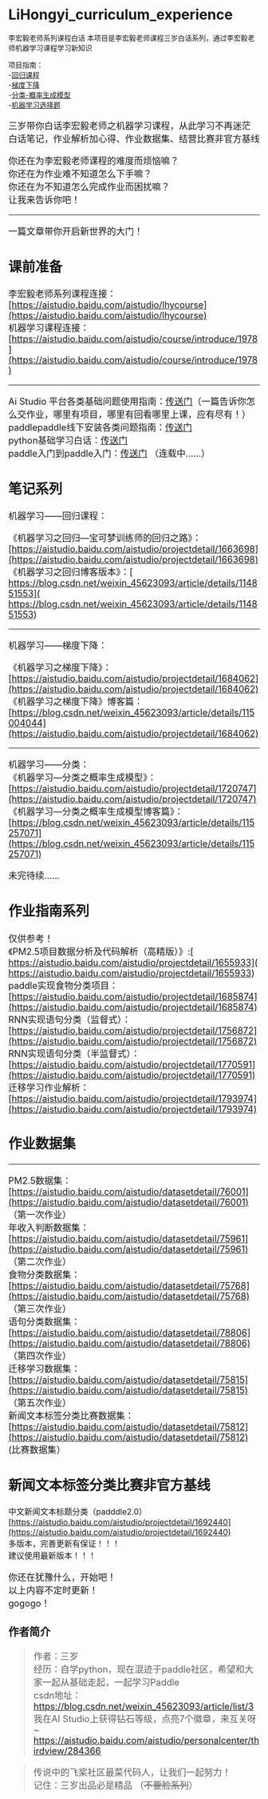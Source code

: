 ﻿# LiHongyi_curriculum_experience
 李宏毅老师系列课程白话
本项目是李宏毅老师课程三岁白话系列，通过李宏毅老师机器学习课程学习新知识

项目指南：  
-[回归课程](/回归课程/机器学习之回归.md)  
-[梯度下降](/梯度下降/机器学习之梯度下降.md)   
-[分类-概率生成模型](/分类/分类之概率生成模型.md)  
-[机器学习选择题](/李宏毅课程机器学习选择题答案/李宏毅课程机器学习选择题答案.md)  





<font size=4>
  
三岁带你白话李宏毅老师之机器学习课程，从此学习不再迷茫  
  白话笔记，作业解析加心得、作业数据集、结营比赛非官方基线

<font size=4>
  
  你还在为李宏毅老师课程的难度而烦恼嘛？  
  你还在为作业难不知道怎么下手嘛？  
  你还在为不知道怎么完成作业而困扰嘛？  
  让我来告诉你吧！  
  ***   
  一篇文章带你开启新世界的大门！  

## 课前准备

<font size=4>
  
  李宏毅老师系列课程连接：[https://aistudio.baidu.com/aistudio/lhycourse](https://aistudio.baidu.com/aistudio/lhycourse)  
  机器学习课程连接：[https://aistudio.baidu.com/aistudio/course/introduce/1978](https://aistudio.baidu.com/aistudio/course/introduce/1978)  
  
  ***  
  Ai Studio 平台各类基础问题使用指南：[传送门](https://blog.csdn.net/weixin_41450123/category_10707833.html)（一篇告诉你怎么交作业，哪里有项目，哪里有回看哪里上课，应有尽有！）  
  paddlepaddle线下安装各类问题指南：[传送门](https://blog.csdn.net/weixin_41450123/category_10707806.html)  
  python基础学习白话：[传送门](https://blog.csdn.net/weixin_45623093/article/details/105291138)  
  paddle入门到paddle入门：[传送门](https://aistudio.baidu.com/aistudio/projectdetail/1564215)  （连载中……）

## 笔记系列
<font size=4>
  
机器学习——回归课程：  

《机器学习之回归—宝可梦训练师的回归之路》： [https://aistudio.baidu.com/aistudio/projectdetail/1663698](https://aistudio.baidu.com/aistudio/projectdetail/1663698)   
《机器学习之回归博客版本》：[ https://blog.csdn.net/weixin_45623093/article/details/114851553]( https://blog.csdn.net/weixin_45623093/article/details/114851553)  
***  
机器学习——梯度下降：  

《机器学习之梯度下降》： [https://aistudio.baidu.com/aistudio/projectdetail/1684062](https://aistudio.baidu.com/aistudio/projectdetail/1684062)  
《机器学习之梯度下降》博客篇： [https://blog.csdn.net/weixin_45623093/article/details/115004044](https://aistudio.baidu.com/aistudio/projectdetail/1684062)  
***  
机器学习——分类：  
《机器学习—分类之概率生成模型》：[https://aistudio.baidu.com/aistudio/projectdetail/1720747](https://aistudio.baidu.com/aistudio/projectdetail/1720747)  
  《机器学习—分类之概率生成模型博客篇》：[https://blog.csdn.net/weixin_45623093/article/details/115257071](https://blog.csdn.net/weixin_45623093/article/details/115257071)
 
  
  未完待续……

## 作业指南系列
<font size=4>
  
  仅供参考！  
  《PM2.5项目数据分析及代码解析（高精版）》:[ https://aistudio.baidu.com/aistudio/projectdetail/1655933]( https://aistudio.baidu.com/aistudio/projectdetail/1655933)   
  paddle实现食物分类项目：[https://aistudio.baidu.com/aistudio/projectdetail/1685874](https://aistudio.baidu.com/aistudio/projectdetail/1685874)   
  RNN实现语句分类（监督式）：[https://aistudio.baidu.com/aistudio/projectdetail/1756872](https://aistudio.baidu.com/aistudio/projectdetail/1756872)  
  RNN实现语句分类（半监督式）：[https://aistudio.baidu.com/aistudio/projectdetail/1770591](https://aistudio.baidu.com/aistudio/projectdetail/1770591)  
  迁移学习作业解析： [https://aistudio.baidu.com/aistudio/projectdetail/1793974](https://aistudio.baidu.com/aistudio/projectdetail/1793974)  

## 作业数据集
<font size=4>
  
  ***  
   PM2.5数据集：[https://aistudio.baidu.com/aistudio/datasetdetail/76001](https://aistudio.baidu.com/aistudio/datasetdetail/76001)  （第一次作业）  
  年收入判断数据集：[https://aistudio.baidu.com/aistudio/datasetdetail/75961](https://aistudio.baidu.com/aistudio/datasetdetail/75961)  （第二次作业）   
  食物分类数据集：[https://aistudio.baidu.com/aistudio/datasetdetail/75768](https://aistudio.baidu.com/aistudio/datasetdetail/75768)  （第三次作业）  
  语句分类数据集：[https://aistudio.baidu.com/aistudio/datasetdetail/78806](https://aistudio.baidu.com/aistudio/datasetdetail/78806)  （第四次作业）  
  迁移学习数据集：[https://aistudio.baidu.com/aistudio/datasetdetail/75815](https://aistudio.baidu.com/aistudio/datasetdetail/75815) （第五次作业）    
  新闻文本标签分类比赛数据集：[https://aistudio.baidu.com/aistudio/datasetdetail/75812](https://aistudio.baidu.com/aistudio/datasetdetail/75812)  (比赛数据集）  
  

## 新闻文本标签分类比赛非官方基线
<font size=3>
  
中文新闻文本标题分类（padddle2.0）[https://aistudio.baidu.com/aistudio/projectdetail/1692440](https://aistudio.baidu.com/aistudio/projectdetail/1692440)    
多版本，完善更新有保证！！！  
建议使用最新版本！！！

<font size=4>
  
  你还在犹豫什么，开始吧！  
  以上内容不定时更新！  
  gogogo！

### 作者简介
> 作者：三岁  
经历：自学python，现在混迹于paddle社区，希望和大家一起从基础走起，一起学习Paddle  
csdn地址：https://blog.csdn.net/weixin_45623093/article/list/3  
我在AI Studio上获得钻石等级，点亮7个徽章，来互关呀~ https://aistudio.baidu.com/aistudio/personalcenter/thirdview/284366 

>传说中的飞桨社区最菜代码人，让我们一起努力！  
记住：三岁出品必是精品 （~~不要脸系列~~）
